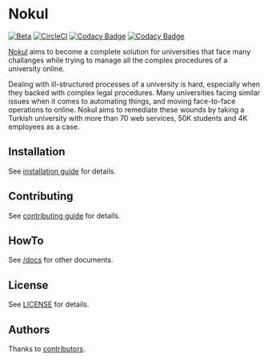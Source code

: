 # Nokul

[![Beta](https://omu.sh/assets/badge/beta.svg)](https://omu.sh "BAUM Beta") [![CircleCI](https://circleci.com/gh/omu/nokul/tree/master.svg?style=svg&circle-token=a25e63abc0e1e6c074750d9b2ce5396e3e279d82)](https://circleci.com/gh/omu/nokul/tree/master) [![Codacy Badge](https://api.codacy.com/project/badge/Grade/06aecaa466ee4731aba08dbee43d74eb)](https://www.codacy.com?utm_source=github.com&amp;utm_medium=referral&amp;utm_content=omu/nokul&amp;utm_campaign=Badge_Grade) [![Codacy Badge](https://api.codacy.com/project/badge/Coverage/06aecaa466ee4731aba08dbee43d74eb)](https://www.codacy.com?utm_source=github.com&utm_medium=referral&utm_content=omu/nokul&utm_campaign=Badge_Coverage)

[Nokul](https://github.com/omu/nokul) aims to become a complete solution for universities that face many challanges while trying to manage all the complex procedures of a university online.

Dealing with ill-structured processes of a university is hard, especially when they backed with complex legal procedures. Many universities facing similar issues when it comes to automating things, and moving face-to-face operations to online. Nokul aims to remediate these wounds by taking a Turkish university with more than 70 web services, 50K students and 4K employees as a case.

## Installation

See [installation guide](/doc/development/installation.md) for details.

## Contributing

See [contributing guide](/.github/CONTRIBUTING.md) for details.

## HowTo

See [/docs](/doc) for other documents.

## License

See [LICENSE](LICENSE.md) for details.

## Authors

Thanks to [contributors](https://github.com/omu/nokul/graphs/contributors).
